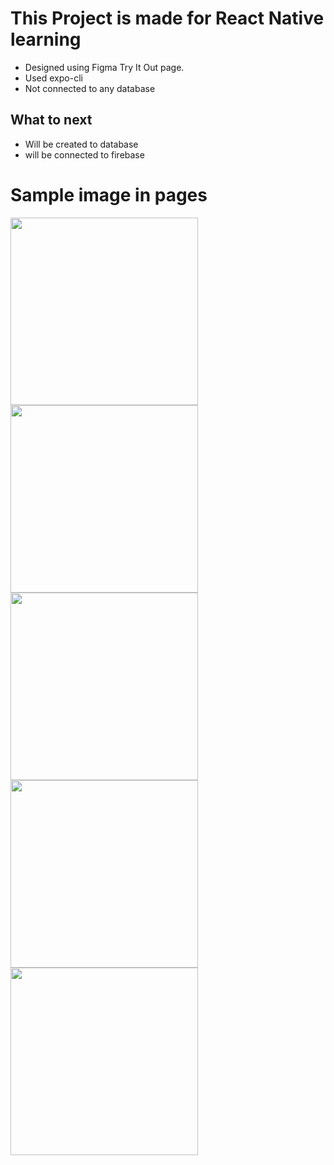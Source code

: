 # This Project is made for React Native learning

- Designed using Figma Try It Out page.
- Used expo-cli
- Not connected to any database

## What to next

- Will be created to database
- will be connected to firebase

# Sample image in pages

<img src="https://user-images.githubusercontent.com/71348963/147661978-ca68c35e-9a78-4413-8db5-ee8e2b385dcf.jpeg" width="300">
<img src="https://user-images.githubusercontent.com/71348963/147661985-d18b0bb8-50b8-4d91-8736-b2af446526f3.jpeg" width="300">
<img src="https://user-images.githubusercontent.com/71348963/147661980-81475b16-80a9-4815-a953-a2ed9700ed40.jpeg" width="300">
<img src="https://user-images.githubusercontent.com/71348963/147661981-d6671927-e43a-4b4a-b078-0f1fb4e4d2d6.jpeg" width="300">
<img src="https://user-images.githubusercontent.com/71348963/147661984-5526fa77-32a5-4d38-8c99-aa6cb7f44917.jpeg" width="300">
